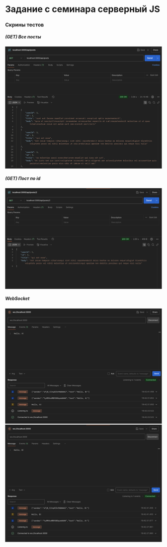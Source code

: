 # Задание с семинара серверный JS

### Скрины тестов
##### (GET) Все посты
![alt text](images/image.png)
##### (GET) Пост по id
![alt text](images/image-1.png)

##### WebSocket
![alt text](images/image-2.png)
![alt text](images/image-3.png)
